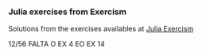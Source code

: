 ### Julia exercises from Exercism

Solutions from the exercises availables at <a href = "https://exercism.org/tracks/julia/exercises"> Julia Exercism </a>

12/56
FALTA O EX 4 EO EX 14
